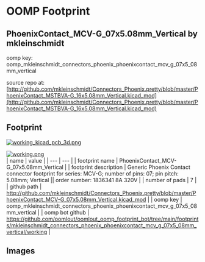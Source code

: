 # OOMP Footprint  
## PhoenixContact_MCV-G_07x5.08mm_Vertical  by mkleinschmidt  
  
oomp key: oomp_mkleinschmidt_connectors_phoenix_phoenixcontact_mcv_g_07x5_08mm_vertical  
  
source repo at: [http://github.com/mkleinschmidt/Connectors_Phoenix.pretty/blob/master/PhoenixContact_MSTBVA-G_16x5.08mm_Vertical.kicad_mod](http://github.com/mkleinschmidt/Connectors_Phoenix.pretty/blob/master/PhoenixContact_MSTBVA-G_16x5.08mm_Vertical.kicad_mod)  
## Footprint  
  
[![working_kicad_pcb_3d.png](working_kicad_pcb_3d_600.png)](working_kicad_pcb_3d.png)  
  
[![working.png](working_600.png)](working.png)  
| name | value | 
| --- | --- | 
| footprint name | PhoenixContact_MCV-G_07x5.08mm_Vertical | 
| footprint description | Generic Phoenix Contact connector footprint for series: MCV-G; number of pins: 07; pin pitch: 5.08mm; Vertical || order number: 1836341 8A 320V | 
| number of pads | 7 | 
| github path | http://github.com/mkleinschmidt/Connectors_Phoenix.pretty/blob/master/PhoenixContact_MCV-G_07x5.08mm_Vertical.kicad_mod | 
| oomp key | oomp_mkleinschmidt_connectors_phoenix_phoenixcontact_mcv_g_07x5_08mm_vertical | 
| oomp bot github | https://github.com/oomlout/oomlout_oomp_footprint_bot/tree/main/footprints/mkleinschmidt_connectors_phoenix_phoenixcontact_mcv_g_07x5_08mm_vertical/working | 
## Images  
